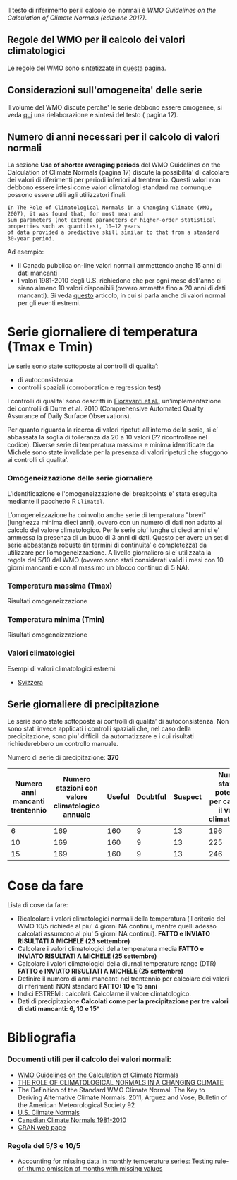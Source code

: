 Il testo di riferimento per il calcolo dei normali è *WMO Guidelines on the Calculation of Climate Normals (edizione 2017)*.

## Regole del WMO per il calcolo dei valori climatologici

Le regole del WMO sono sintetizzate in [questa](./md/WMO.md) pagina.

## Considerazioni sull'omogeneita' delle serie

Il volume del WMO discute perche' le serie debbono essere omogenee, si veda [qui](./md/homogeneity.md) una rielaborazione e sintesi del testo ( pagina 12).

## Numero di anni necessari per il calcolo di valori normali

La sezione **Use of shorter averaging periods** del WMO Guidelines on the Calculation of Climate Normals (pagina 17) 
discute la possibilita' di calcolare dei valori di riferimenti per periodi inferiori al trentennio. Questi valori non 
debbono essere intesi come valori climatologi standard ma comunque possono essere utili agli utilizzatori finali. 

```
In The Role of Climatological Normals in a Changing Climate (WMO, 2007), it was found that, for most mean and 
sum parameters (not extreme parameters or higher-order statistical properties such as quantiles), 10–12 years 
of data provided a predictive skill similar to that from a standard 30-year period. 
```

Ad esempio:
- Il Canada pubblica on-line valori normali ammettendo anche 15 anni di dati mancanti
- I valori 1981-2010 degli U.S. richiedono che per ogni mese dell'anno ci siano almeno 10 valori disponibili 
(ovvero ammette fino a 20 anni di dati mancanti). Si veda [questo](https://journals.ametsoc.org/bams/article/93/11/1687/60140/NOAA-s-1981-2010-U-S-Climate-Normals-An-Overview) articolo, in cui si parla anche di valori normali per gli eventi estremi.

# Serie giornaliere di temperatura (Tmax e Tmin)

Le serie sono state sottoposte ai controlli di qualita’:

* di autoconsistenza 
* controlli spaziali (corroboration e regression test) 

I controlli di qualita' sono descritti in [Fioravanti et al.](https://rmets.onlinelibrary.wiley.com/doi/abs/10.1002/joc.6177), un'implementazione dei controlli 
di Durre et al. 2010 (Comprehensive Automated Quality Assurance of Daily Surface Observations).

Per quanto riguarda la ricerca di valori ripetuti all’interno della serie, si e’ abbassata la soglia di tolleranza da 20 a 10 valori (?? ricontrollare nel codice). Diverse serie di temperatura massima e minima identificate da Michele sono state invalidate per la presenza di valori ripetuti che sfuggono ai controlli di qualita'.

### Omogeneizzazione delle serie giornaliere

L'identificazione e l'omogeneizzazione dei breakpoints e' stata eseguita mediante il pacchetto R `Climatol`.

L’omogeneizzazione ha coinvolto anche serie di temperatura "brevi" (lunghezza minima dieci anni), ovvero con un numero di dati non adatto al calcolo del valore climatologico. Per le serie piu’ lunghe di dieci anni si e’ ammessa la presenza di un buco di 3 anni di dati. Questo per avere un set di serie abbastanza robuste (in termini di continuita’ e completezza) da utilizzare per l’omogeneizzazione. A livello giornaliero si e’ utilizzata la regola del 5/10 del WMO (ovvero sono stati considerati validi i mesi con 10 giorni mancanti e con al massimo un blocco continuo di 5 NA).

### Temperatura massima (Tmax)

Risultati omogeneizzazione

### Temperatura minima (Tmin)

Risultati omogeneizzazione

### Valori climatologici

Esempi di valori climatologici estremi:
  - [Svizzera](https://www.meteoswiss.admin.ch/home/climate/swiss-climate-in-detail/climate-normals/normal-values-per-measured-parameter.html)

## Serie giornaliere di precipitazione

Le serie sono state sottoposte ai controlli di qualita’ di autoconsistenza. Non sono stati invece applicati i controlli spaziali che, nel caso della precipitazione, sono piu’ difficili da automatizzare e i cui risultati richiederebbero un controllo manuale.

Numero di serie di precipitazione: **370**

| Numero anni mancanti trentennio | Numero stazioni con valore climatologico annuale | Useful | Doubtful | Suspect | Numero stazioni potenziali per calcolare il valore climatologico | Numero serie per test omogeneità, serie Wet Days | 
| --- | --- | --- | --- |--- | --- | --- |
| 6 | 169 | 160 | 9 | 13 | 196 | 182 |
| 10 | 169 | 160 | 9 | 13 | 225 | 182 | 
| 15 | 169 | 160 | 9 | 13 | 246 | 182 |

# Cose da fare

Lista di cose da fare:

- Ricalcolare i valori climatologici normali della temperatura (il criterio del WMO 10/5 richiede al piu' 4 giorni NA continui, 
mentre quelli adesso calcolati assumono al piu' 5 giorni NA continui). **FATTO e INVIATO RISULTATI A MICHELE (23 settembre)**
- Calcolare i valori climatologici della temperatura media **FATTO e INVIATO RISULTATI A MICHELE (25 settembre)**
- Calcolare i valori climatologici della diurnal temperature range (DTR) **FATTO e INVIATO RISULTATI A MICHELE (25 settembre)**
- Definire il numero di anni mancanti nel trentennio per calcolare dei valori di riferimenti NON standard **FATTO: 10 e 15 anni**
- Indici ESTREMI: calcolati. Calcolarne il valore climatologico.
- Dati di precipitazione **Calcolati come per la precipitazione per tre valori di dati mancanti: 6, 10 e 15***

# Bibliografia

### Documenti utili per il calcolo dei valori normali:

- [WMO Guidelines on the Calculation of Climate Normals](https://library.wmo.int/doc_num.php?explnum_id=4166)
- [THE ROLE OF CLIMATOLOGICAL NORMALS IN A CHANGING CLIMATE](https://library.wmo.int/doc_num.php?explnum_id=4546)
- The Definition of the Standard WMO Climate Normal: The Key to Deriving Alternative Climate Normals. 2011, Arguez and Vose, Bulletin of the American Meteorological Society 92
- [U.S. Climate Normals](https://www.ncdc.noaa.gov/data-access/land-based-station-data/land-based-datasets/climate-normals/1981-2010-normals-data)
- [Canadian Climate Normals 1981-2010](https://climate.weather.gc.ca/doc/Canadian_Climate_Normals_1981_2010_Calculation_Information.pdf) 
- [CRAN web page](https://cran.r-project.org/web/packages/weathercan/vignettes/glossary_normals.html) 

### Regola del 5/3 e 10/5

- [Accounting for missing data in monthly temperature series: Testing rule-of-thumb omission of months with missing values](https://rmets.onlinelibrary.wiley.com/doi/pdf/10.1002/joc.5801)
